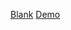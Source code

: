 [Blank](https://atikur-rabbi.github.io/tinyui-demos/blank.html)
[Demo](https://atikur-rabbi.github.io/tinyui-demos/demo.html)
